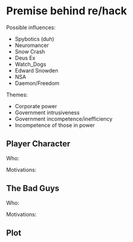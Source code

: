 # Premise behind re/hack

Possible influences:

- Spybotics (duh)
- Neuromancer
- Snow Crash
- Deus Ex
- Watch_Dogs
- Edward Snowden
- NSA
- Daemon/Freedom

Themes:

- Corporate power
- Government intrusiveness
- Government incompetence/inefficiency
- Incompetence of those in power

## Player Character

Who:

Motivations:

## The Bad Guys

Who:

Motivations:

## Plot
